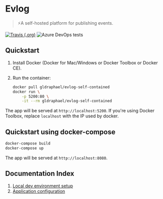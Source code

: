 # Evlog
> ⚡️A self-hosted platform for publishing events.

[![Travis (.org)](https://img.shields.io/travis/gldraphael/evlog/master.svg?logo=travis&style=flat-square)](https://travis-ci.org/gldraphael/evlog)
![Azure DevOps tests](https://img.shields.io/azure-devops/tests/gldraphael/evlog/2/master.svg?style=flat-square)

## Quickstart

1. Install Docker (Docker for Mac/Windows or Docker Toolbox or Docker CE).
1. Run the container:

    ```bash
    docker pull gldraphael/evlog-self-contained
    docker run \
        -p 5200:80 \
        -it --rm gldraphael/evlog-self-contained
    ```

The app will be served at `http://localhost:5200`. If you're using Docker Toolbox, replace `localhost` with the IP used by docker.

## Quickstart using docker-compose

```bash
docker-compose build
docker-compose up
```

The app will be served at `http://localhost:8080`.

## Documentation Index

1. [Local dev environment setup](./docs/development.md)
1. [Application configuration](./docs/configuration.md)

